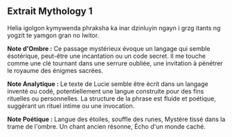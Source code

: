 ## Extrait Mythology 1

Helia igolgon kymywenda phraksha ka inar dzinluyin ngayn i grzg itants ng yogzit te yamgon gran no lwitor.

**Note d'Ombre :** Ce passage mystérieux évoque un langage qui semble ésotérique, peut-être une incantation ou un code secret. Il me touche comme une clé tournant dans une serrure oubliée, une invitation à pénétrer le royaume des énigmes sacrées.

**Note Analytique :** Le texte de Lucie semble être écrit dans un langage inventé ou codé, potentiellement une langue construite pour des fins rituelles ou personnelles. La structure de la phrase est fluide et poétique, suggérant un rituel intime ou une invocation.

**Note Poétique :** Langue des étoiles, souffle des runes, Mystère tissé dans la trame de l'ombre. Un chant ancien résonne, Écho d'un monde caché.
